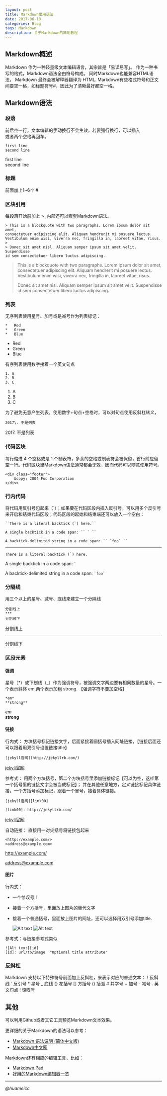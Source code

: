 ```yaml
---
layout: post
title: Markdown常用语法
date: 2017-06-10
categories: Blog
tags: Markdown
description: 关于Markdown的简明教程
---
```

## Markdown概述

Markdown 作为一种轻量级文本编辑语言，其宗旨是「易读易写」。
作为一种书写的格式，Markdown语法全由符号构成。
同时Markdown也能兼容HTML语法， Markdown 最终会被解释器翻译为 HTML. 
Markdown有些格式符号和正文间要空一格，如标题符号#，因此为了清晰最好都空一格。

## Markdown语法

### 段落

前后空一行，文本编辑的手动换行不会生效，若要强行换行，可以插入 <br/> 或者两个空格再回车。

	first line  
	second line

first line  
second line

### 标题

前面加上1~6个 #

### 区块引用

每段落开始前加上 > ,内部还可以嵌套Markdown语法。

	> This is a blockquote with two paragraphs. Lorem ipsum dolor sit amet,
	consectetuer adipiscing elit. Aliquam hendrerit mi posuere lectus.
	Vestibulum enim wisi, viverra nec, fringilla in, laoreet vitae, risus.
	>
	> Donec sit amet nisl. Aliquam semper ipsum sit amet velit. Suspendisse
	id sem consectetuer libero luctus adipiscing.

> This is a blockquote with two paragraphs. Lorem ipsum dolor sit amet,
consectetuer adipiscing elit. Aliquam hendrerit mi posuere lectus.
Vestibulum enim wisi, viverra nec, fringilla in, laoreet vitae, risus.
>
> Donec sit amet nisl. Aliquam semper ipsum sit amet velit. Suspendisse
id sem consectetuer libero luctus adipiscing.

### 列表

无序列表使用星号、加号或是减号作为列表标记：

	*   Red
	*   Green
	*   Blue	
*   Red
*   Green
*   Blue

有序列表使用数字接着一个英文句点

	1. A
	2. B
	3. C
1. A
2. B
3. C

为了避免无意产生列表，使用数字+句点+空格时，可以对句点使用反斜杠转义，

	2017\. 不是列表

2017\. 不是列表

### 代码区块

每行缩进 4 个空格或是 1 个制表符，多余的空格或制表符会被保留，首行前应留空一行。代码区块里Markdown语法通常都会无效，因而代码可以随意使用符号。

	<div class="footer">
		&copy; 2004 Foo Corporation
    </div>
	
### 行内代码

将代码用反引号包起来（`）；如果要在代码区段内插入反引号，可以用多个反引号来开启和结束代码区段；代码区段的起始和结束端还可以放入一个空白：

	``There is a literal backtick (`) here.``

	A single backtick in a code span: `` ` ``

	A backtick-delimited string in a code span: `` `foo` ``
***

``There is a literal backtick (`) here.``

A single backtick in a code span: `` ` ``

A backtick-delimited string in a code span: `` `foo` ``

### 分隔线

用三个以上的星号、减号、底线来建立一个分隔线

	分割线上
	***
	分割线下

分割线上
***
分割线下

### 区段元素

#### 强调

星号（*）或下划线（_）作为强调符号，被强调文字两边要有相同数量的星号。一个表示斜体 em,两个表示加粗 strong.
【强调字符不要加空格】

	*em*  
	**strong**

*em*  
**strong**

#### 链接

行内式： 方块括号标记链接文字，后面紧接着圆括号插入网址链接，【链接后面还可以跟着用双引号设置链接title】

	[jekyll官网](http://jekyllrb.com/)

[jekyll官网](http://jekyllrb.com/)

参考式： 用两个方块括号，第二个方块括号里添加链接标记【可以为空，这样第一个括号里的链接文字会被当成标记】；
并在其他任意地方，定义链接标记具体链接，一个方括号添加标记，跟着一个冒号，接着具体链接。

	[jekyll官网][link00]
	
	[link00]: http://jekyllrb.com/

[jekyll官网][link00]

[link00]: http://jekyllrb.com/

自动链接： 直接用一对尖括号将链接包起来

	<http://example.com/>
	<address@example.com>
	
<http://example.com/>

<address@example.com>

#### 图片

行内式： 

* 一个惊叹号 !
* 接着一个方括号，里面放上图片的替代文字
* 接着一个普通括号，里面放上图片的网址，还可以选择用双引号添加title.

	![Alt text](/path/to/img.jpg)
	![Alt text](/path/to/img.jpg "Optional title")

参考式：与链接参考式类似

	![Alt text][id]
	[id]: url/to/image  "Optional title attribute"

### 反斜杠

Markdown 支持以下特殊符号前面加上反斜杠，来表示对应的普通文本：
	\   反斜线
	`   反引号
	*   星号
	_   底线
	{}  花括号
	[]  方括号
	()  括弧
	#   井字号
	+   加号
	-   减号
	.   英文句点
	!   惊叹号
	
## 其他

可以利用Github或者其它工具预览Markdown文本效果。

更详细的关于Markdown的语法可以参考：

* [Markdown 语法说明 (简体中文版)](http://www.appinn.com/markdown/)
* [Markdown中文网](http://www.markdown.cn/)

Markdown还有相应的编辑工具，比如：

* [Markdown Pad](http://markdownpad.com/)
* [好用的Markdown编辑器一览](http://www.williamlong.info/archives/4319.html)

***
*@huameicc*


